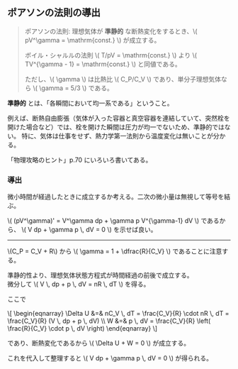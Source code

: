 ## ポアソンの法則の導出

> ポアソンの法則: 理想気体が **準静的** な断熱変化をするとき、\\( pV^\gamma = \mathrm{const.} \\) が成立する。
>
> ボイル・シャルルの法則 \\( T/pV = \mathrm{const.} \\) より \\( TV^{\gamma - 1} = \mathrm{const.} \\) と同値である。
>
> ただし、\\( \gamma \\) は比熱比 \\( C_P/C_V \\) であり、単分子理想気体なら \\( \gamma = 5/3 \\) である。

**準静的** とは、「各瞬間において均一系である」ということ。

例えば、断熱自由膨張（気体が入った容器と真空容器を連結していて、突然栓を開けた場合など）では、栓を開けた瞬間は圧力が均一でないため、準静的ではない。
特に、気体は仕事をせず、熱力学第一法則から温度変化は無いことが分かる。

「物理攻略のヒント」p.70 にいろいろ書いてある。

### 導出

微小時間が経過したときに成立するか考える。二次の微小量は無視して等号を結ぶ。

\\( (pV^\gamma)' = V^\gamma dp + \gamma p V^{\gamma-1} dV \\) であるから、 \\( V dp + \gamma p \\, dV = 0 \\) を示せば良い。

---

\\(C_P = C_V + R\\) から \\( \gamma = 1 + \dfrac{R}{C_V} \\) であることに注意する。

準静的性より、理想気体状態方程式が時間経過の前後で成立する。  
微分して \\( V \\, dp + p \\, dV = nR \\, dT \\) を得る。

ここで

\\[
    \begin{eqnarray}
        \Delta U &=& nC_V \\, dT = \frac{C_V}{R} \cdot nR \\, dT = \frac{C_V}{R} (V \\, dp + p \\, dV) \\\\
        W &=& p \\, dV = \frac{C_V}{R} \left( \frac{R}{C_V} \cdot p \\, dV \right)
    \end{eqnarray}
\\]

であり、断熱変化であるから \\( \Delta U + W = 0 \\) が成立する。

これを代入して整理すると \\( V dp + \gamma p \\, dV = 0 \\) が得られる。
